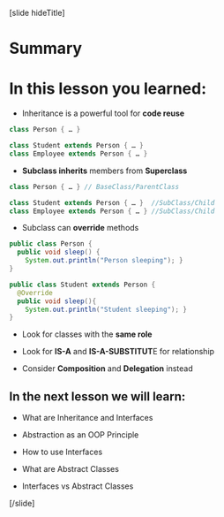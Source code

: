 [slide hideTitle]
# Summary

# In this lesson you learned:

- Inheritance is a powerful tool for **code reuse**

```java
class Person { … }

class Student extends Person { … }
class Employee extends Person { … }
```

- **Subclass inherits** members from **Superclass**

```java
class Person { … } // BaseClass/ParentClass

class Student extends Person { … }  //SubClass/Child
class Employee extends Person { … } //SubClass/Child
```

- Subclass can **override** methods

```java
public class Person {  
  public void sleep() { 
	System.out.println("Person sleeping"); } 
}

public class Student extends Person {
  @Override 
  public void sleep(){
	System.out.println("Student sleeping"); }
}
```

- Look for classes with the **same role**

- Look for **IS-A** and **IS-A-SUBSTITUT**E for relationship

- Consider **Composition** and **Delegation** instead


## In the next lesson we will learn:


- What are Inheritance and Interfaces

- Abstraction as an OOP Principle

- How to use Interfaces

- What are Abstract Classes

- Interfaces vs Abstract Classes

[/slide]
